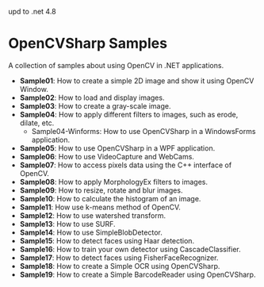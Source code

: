 upd to .net 4.8

OpenCVSharp Samples
=======
A collection of samples about using OpenCV in .NET applications.


- **Sample01**: How to create a simple 2D image and show it using OpenCV Window.
- **Sample02**: How to load and display images.
- **Sample03**: How to create a gray-scale image.
- **Sample04**: How to apply different filters to images, such as erode, dilate, etc.
  - Sample04-Winforms: How to use OpenCVSharp in a WindowsForms application.
- **Sample05**: How to use OpenCVSharp in a WPF application.
- **Sample06**: How to use VideoCapture and WebCams.
- **Sample07**: How to access pixels data using the C++ interface of OpenCV.
- **Sample08**: How to apply MorphologyEx filters to images.
- **Sample09**: How to resize, rotate and blur images.
- **Sample10**: How to calculate the histogram of an image.
- **Sample11**: How use k-means method of OpenCV.
- **Sample12**: How to use watershed transform.
- **Sample13**: How to use SURF.
- **Sample14**: How to use SimpleBlobDetector.
- **Sample15**: How to detect faces using Haar detection.
- **Sample16**: How to train your own detector using CascadeClassifier.
- **Sample17**: How to detect faces using FisherFaceRecognizer.
- **Sample18**: How to create a Simple OCR using OpenCVSharp.
- **Sample19**: How to create a Simple BarcodeReader using OpenCVSharp.
